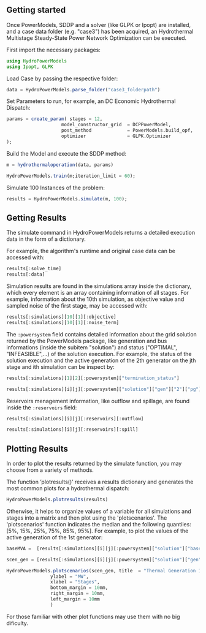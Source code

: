 ## Getting started

Once PowerModels, SDDP and a solver (like GLPK or Ipopt) are installed, and a case data folder (e.g. "case3") has been acquired, an Hydrothermal Multistage Steady-State Power Network Optimization can be executed.

First import the necessary packages:

```julia
using HydroPowerModels
using Ipopt, GLPK
```

Load Case by passing the respective folder:


```julia
data = HydroPowerModels.parse_folder("case3_folderpath")
```

Set Parameters to run, for example, an DC Economic Hydrothermal Dispatch:

```julia
params = create_param( stages = 12, 
                    model_constructor_grid  = DCPPowerModel,
                    post_method             = PowerModels.build_opf,
                    optimizer               = GLPK.Optimizer
);
```

Build the Model and execute the SDDP method:

```julia
m = hydrothermaloperation(data, params)

HydroPowerModels.train(m;iteration_limit = 60);
```

Simulate 100 Instances of the problem:

```julia
results = HydroPowerModels.simulate(m, 100);
```

## Getting Results

The simulate command in HydroPowerModels returns a detailed execution data in the form of a dictionary.

For example, the algorithm's runtime and original case data can be accessed with:

```julia
results[:solve_time]
results[:data]
```

Simulation results are found in the simulations array inside the dictionary, which every element is an array containing information of all stages. For example, information about the 10th simulation, as objective value and sampled noise of the first stage, may be accessed with:

```julia
results[:simulations][10][1][:objective]
results[:simulations][10][1][:noise_term]
```

The ```:powersystem``` field contains detailed information about the grid solution returned by the PowerModels package, like generation and bus informations (inside the subitem "solution") and status ("OPTIMAL", "INFEASIBLE",...) of the solution execution. For example, the status of the solution execution and the active generation of the 2th generator on the jth stage and ith simulation can be inspect by:

```julia
results[:simulations][1][2][:powersystem]["termination_status"]

results[:simulations][i][j][:powersystem]["solution"]["gen"]["2"]["pg"]
```

Reservoirs menagement information, like outflow and spillage, are found inside the ```:reservoirs``` field:

```julia
results[:simulations][i][j][:reservoirs][:outflow]

results[:simulations][i][j][:reservoirs][:spill]
```

## Plotting Results

In order to plot the results returned by the simulate function, you may choose from a variety of methods.

The function ’plotresults()’ receives a results dictionary and generates the most common plots for a hydrothermal dispatch: 

```julia
HydroPowerModels.plotresults(results)
```

Otherwise, it helps to organize values of a variable for all simulations and stages into a matrix and then plot using the  'plotscenarios'. The 'plotscenarios' function indicates the median and the following quantiles: [5%, 15%, 25%, 75%, 85%, 95%]. For example, to plot the values of the active generation of the 1st generator:

```julia
baseMVA =  [results[:simulations][i][j][:powersystem]["solution"]["baseMVA"] for i=1:100, j=1:12]'

scen_gen = [results[:simulations][i][j][:powersystem]["solution"]["gen"]["$gen"]["pg"] for i=1:100, j=1:12]'.*baseMVA

HydroPowerModels.plotscenarios(scen_gen, title  = "Thermal Generation 1",
                ylabel = "MW",
                xlabel = "Stages",
                bottom_margin = 10mm,
                right_margin = 10mm,
                left_margin = 10mm                
                )
```

For those familiar with other plot functions may use them with no big dificulty.